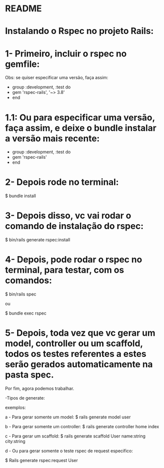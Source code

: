 # README

# Instalando o Rspec no projeto Rails:

# 1- Primeiro, incluir o rspec no gemfile:
Obs: se quiser especificar uma versão, faça assim:

- group :development, :test do
- gem 'rspec-rails', '~> 3.8'
- end

# 1.1: Ou para especificar uma versão, faça assim, e deixe o bundle instalar a versão mais recente:

- group :development, :test do
- gem 'rspec-rails'
- end

# 2- Depois rode no terminal:

$ bundle install

# 3- Depois disso, vc vai rodar o comando de instalação do rspec:

$ bin/rails generate rspec:install

# 4- Depois, pode rodar o rspec no terminal, para testar, com os comandos:

$ bin/rails spec

ou 

$ bundle exec rspec

# 5- Depois, toda vez que vc gerar um model, controller ou um scaffold, todos os testes referentes a estes serão gerados automaticamente na pasta spec.

Por fim, agora podemos trabalhar.

-Tipos de generate:

exemplos:

a - Para gerar somente um model:
$ rails generate model user

b - Para gerar somente um controller:
$ rails generate controller home index

c - Para gerar um scaffold:
$ rails generate scaffold User name:string city:string

d - Ou para gerar somente o teste rspec de request especifico:

$ Rails generate rspec:request User
